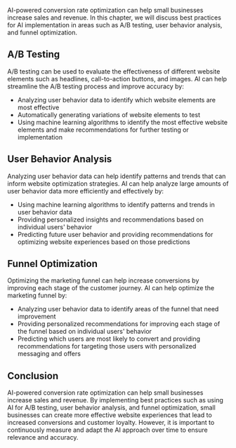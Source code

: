 
AI-powered conversion rate optimization can help small businesses increase sales and revenue. In this chapter, we will discuss best practices for AI implementation in areas such as A/B testing, user behavior analysis, and funnel optimization.

A/B Testing
-----------

A/B testing can be used to evaluate the effectiveness of different website elements such as headlines, call-to-action buttons, and images. AI can help streamline the A/B testing process and improve accuracy by:

* Analyzing user behavior data to identify which website elements are most effective
* Automatically generating variations of website elements to test
* Using machine learning algorithms to identify the most effective website elements and make recommendations for further testing or implementation

User Behavior Analysis
----------------------

Analyzing user behavior data can help identify patterns and trends that can inform website optimization strategies. AI can help analyze large amounts of user behavior data more efficiently and effectively by:

* Using machine learning algorithms to identify patterns and trends in user behavior data
* Providing personalized insights and recommendations based on individual users' behavior
* Predicting future user behavior and providing recommendations for optimizing website experiences based on those predictions

Funnel Optimization
-------------------

Optimizing the marketing funnel can help increase conversions by improving each stage of the customer journey. AI can help optimize the marketing funnel by:

* Analyzing user behavior data to identify areas of the funnel that need improvement
* Providing personalized recommendations for improving each stage of the funnel based on individual users' behavior
* Predicting which users are most likely to convert and providing recommendations for targeting those users with personalized messaging and offers

Conclusion
----------

AI-powered conversion rate optimization can help small businesses increase sales and revenue. By implementing best practices such as using AI for A/B testing, user behavior analysis, and funnel optimization, small businesses can create more effective website experiences that lead to increased conversions and customer loyalty. However, it is important to continuously measure and adapt the AI approach over time to ensure relevance and accuracy.
